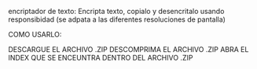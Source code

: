 encriptador de texto: Encripta texto, copialo y desencritalo usando responsibidad (se adpata a las diferentes resoluciones de pantalla)

COMO USARLO:

DESCARGUE EL ARCHIVO .ZIP
DESCOMPRIMA EL ARCHIVO .ZIP
ABRA EL INDEX QUE SE ENCEUNTRA DENTRO DEL ARCHIVO .ZIP
